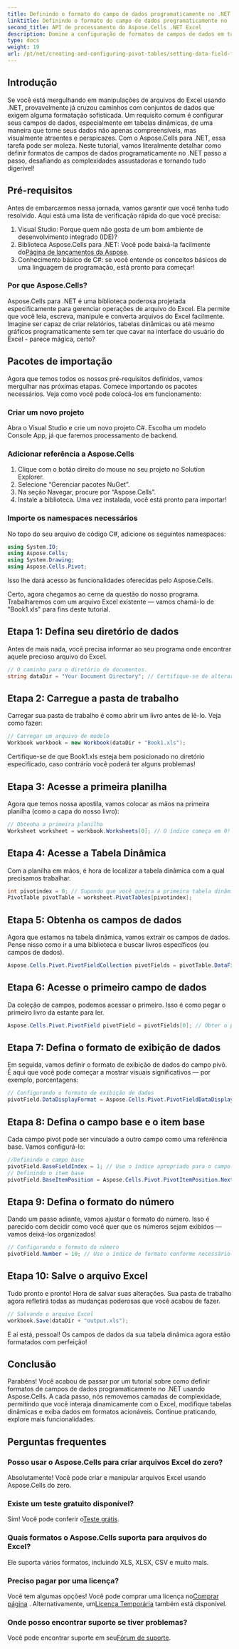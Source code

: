 ```yaml
---
title: Definindo o formato do campo de dados programaticamente no .NET
linktitle: Definindo o formato do campo de dados programaticamente no .NET
second_title: API de processamento do Aspose.Cells .NET Excel
description: Domine a configuração de formatos de campos de dados em tabelas dinâmicas usando Aspose.Cells para .NET com este tutorial passo a passo. Aprimore sua formatação de dados do Excel.
type: docs
weight: 19
url: /pt/net/creating-and-configuring-pivot-tables/setting-data-field-format/
---
```

## Introdução
Se você está mergulhando em manipulações de arquivos do Excel usando .NET, provavelmente já cruzou caminhos com conjuntos de dados que exigem alguma formatação sofisticada. Um requisito comum é configurar seus campos de dados, especialmente em tabelas dinâmicas, de uma maneira que torne seus dados não apenas compreensíveis, mas visualmente atraentes e perspicazes. Com o Aspose.Cells para .NET, essa tarefa pode ser moleza. Neste tutorial, vamos literalmente detalhar como definir formatos de campos de dados programaticamente no .NET passo a passo, desafiando as complexidades assustadoras e tornando tudo digerível!
## Pré-requisitos
Antes de embarcarmos nessa jornada, vamos garantir que você tenha tudo resolvido. Aqui está uma lista de verificação rápida do que você precisa:
1. Visual Studio: Porque quem não gosta de um bom ambiente de desenvolvimento integrado (IDE)?
2.  Biblioteca Aspose.Cells para .NET: Você pode baixá-la facilmente do[Página de lançamentos da Aspose](https://releases.aspose.com/cells/net/).
3. Conhecimento básico de C#: se você entende os conceitos básicos de uma linguagem de programação, está pronto para começar!
### Por que Aspose.Cells?
Aspose.Cells para .NET é uma biblioteca poderosa projetada especificamente para gerenciar operações de arquivo do Excel. Ela permite que você leia, escreva, manipule e converta arquivos do Excel facilmente. Imagine ser capaz de criar relatórios, tabelas dinâmicas ou até mesmo gráficos programaticamente sem ter que cavar na interface do usuário do Excel - parece mágica, certo?
## Pacotes de importação
Agora que temos todos os nossos pré-requisitos definidos, vamos mergulhar nas próximas etapas. Comece importando os pacotes necessários. Veja como você pode colocá-los em funcionamento:
### Criar um novo projeto
Abra o Visual Studio e crie um novo projeto C#. Escolha um modelo Console App, já que faremos processamento de backend.
### Adicionar referência a Aspose.Cells
1. Clique com o botão direito do mouse no seu projeto no Solution Explorer.
2. Selecione “Gerenciar pacotes NuGet”.
3. Na seção Navegar, procure por “Aspose.Cells”.
4. Instale a biblioteca. Uma vez instalada, você está pronto para importar!
### Importe os namespaces necessários
No topo do seu arquivo de código C#, adicione os seguintes namespaces:
```csharp
using System.IO;
using Aspose.Cells;
using System.Drawing;
using Aspose.Cells.Pivot;
```
Isso lhe dará acesso às funcionalidades oferecidas pelo Aspose.Cells.

Certo, agora chegamos ao cerne da questão do nosso programa. Trabalharemos com um arquivo Excel existente — vamos chamá-lo de "Book1.xls" para fins deste tutorial.
## Etapa 1: Defina seu diretório de dados
Antes de mais nada, você precisa informar ao seu programa onde encontrar aquele precioso arquivo do Excel.
```csharp
// O caminho para o diretório de documentos.
string dataDir = "Your Document Directory"; // Certifique-se de alterar isso para seu caminho real!
```
## Etapa 2: Carregue a pasta de trabalho
Carregar sua pasta de trabalho é como abrir um livro antes de lê-lo. Veja como fazer:
```csharp
// Carregar um arquivo de modelo
Workbook workbook = new Workbook(dataDir + "Book1.xls");
```
Certifique-se de que Book1.xls esteja bem posicionado no diretório especificado, caso contrário você poderá ter alguns problemas!
## Etapa 3: Acesse a primeira planilha
Agora que temos nossa apostila, vamos colocar as mãos na primeira planilha (como a capa do nosso livro):
```csharp
// Obtenha a primeira planilha
Worksheet worksheet = workbook.Worksheets[0]; // O índice começa em 0!
```
## Etapa 4: Acesse a Tabela Dinâmica
Com a planilha em mãos, é hora de localizar a tabela dinâmica com a qual precisamos trabalhar.
```csharp
int pivotindex = 0; // Supondo que você queira a primeira tabela dinâmica
PivotTable pivotTable = worksheet.PivotTables[pivotindex];
```
## Etapa 5: Obtenha os campos de dados
Agora que estamos na tabela dinâmica, vamos extrair os campos de dados. Pense nisso como ir a uma biblioteca e buscar livros específicos (ou campos de dados).
```csharp
Aspose.Cells.Pivot.PivotFieldCollection pivotFields = pivotTable.DataFields;
```
## Etapa 6: Acesse o primeiro campo de dados
Da coleção de campos, podemos acessar o primeiro. Isso é como pegar o primeiro livro da estante para ler.
```csharp
Aspose.Cells.Pivot.PivotField pivotField = pivotFields[0]; // Obter o primeiro campo de dados
```
## Etapa 7: Defina o formato de exibição de dados
Em seguida, vamos definir o formato de exibição de dados do campo pivô. É aqui que você pode começar a mostrar visuais significativos — por exemplo, porcentagens:
```csharp
// Configurando o formato de exibição de dados
pivotField.DataDisplayFormat = Aspose.Cells.Pivot.PivotFieldDataDisplayFormat.PercentageOf;
```
## Etapa 8: Defina o campo base e o item base
Cada campo pivot pode ser vinculado a outro campo como uma referência base. Vamos configurá-lo:
```csharp
//Definindo o campo base
pivotField.BaseFieldIndex = 1; // Use o índice apropriado para o campo base
// Definindo o item base
pivotField.BaseItemPosition = Aspose.Cells.Pivot.PivotItemPosition.Next; // Escolha o próximo item
```
## Etapa 9: Defina o formato do número
Dando um passo adiante, vamos ajustar o formato do número. Isso é parecido com decidir como você quer que os números sejam exibidos — vamos deixá-los organizados!
```csharp
// Configurando o formato do número
pivotField.Number = 10; // Use o índice de formato conforme necessário
```
## Etapa 10: Salve o arquivo Excel
Tudo pronto e pronto! Hora de salvar suas alterações. Sua pasta de trabalho agora refletirá todas as mudanças poderosas que você acabou de fazer.
```csharp
// Salvando o arquivo Excel
workbook.Save(dataDir + "output.xls");
```
E aí está, pessoal! Os campos de dados da sua tabela dinâmica agora estão formatados com perfeição!
## Conclusão
Parabéns! Você acabou de passar por um tutorial sobre como definir formatos de campos de dados programaticamente no .NET usando Aspose.Cells. A cada passo, nós removemos camadas de complexidade, permitindo que você interaja dinamicamente com o Excel, modifique tabelas dinâmicas e exiba dados em formatos acionáveis. Continue praticando, explore mais funcionalidades.
## Perguntas frequentes
### Posso usar o Aspose.Cells para criar arquivos Excel do zero?
Absolutamente! Você pode criar e manipular arquivos Excel usando Aspose.Cells do zero.
### Existe um teste gratuito disponível?
 Sim! Você pode conferir o[Teste grátis](https://releases.aspose.com/).
### Quais formatos o Aspose.Cells suporta para arquivos do Excel?
Ele suporta vários formatos, incluindo XLS, XLSX, CSV e muito mais.
### Preciso pagar por uma licença?
 Você tem algumas opções! Você pode comprar uma licença no[Comprar página](https://purchase.aspose.com/buy) . Alternativamente, um[Licença Temporária](https://purchase.aspose.com/temporary-license/) também está disponível.
### Onde posso encontrar suporte se tiver problemas?
 Você pode encontrar suporte em seu[Fórum de suporte](https://forum.aspose.com/c/cells/9).